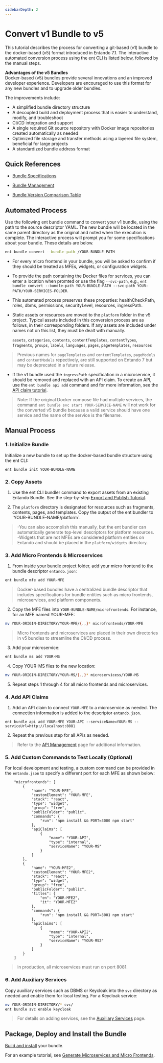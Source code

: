 ```yaml
---
sidebarDepth: 2
---
```


# Convert v1 Bundle to v5  

This tutorial describes the process for converting a git-based (v1) bundle to the docker-based (v5) format introduced in Entando 7.1. The interactive automated conversion process using the ent CLI is listed below, followed by the manual steps.

**Advantages of the v5 Bundles**  
Docker-based (v5) bundles provide several innovations and an improved developer experience. Developers are encouraged to use this format for any new bundles and to upgrade older bundles.

The improvements include:
* A simplified bundle directory structure
* A decoupled build and deployment process that is easier to understand, modify, and troubleshoot
* CI/CD integration and support 
* A single required Git source repository with Docker image repositories created automatically as needed
* Optimized file storage and transfer methods using a layered file system, beneficial for large projects
* A standardized bundle address format

## Quick References
* [Bundle Specifications](../curate/bundle-details.md)

* [Bundle Management](../getting-started/ent-bundle.md)

* [Bundle Version Comparison Table](./bundle-comparison.md)

## Automated Process

Use the following ent bundle command to convert your v1 bundle, using the path to the source descriptor YAML. The new bundle will be located in the same parent directory as the original and noted when the execution is complete. The interactive process will prompt you for some specifications about your bundle. These details are below. 

``` bash 
ent bundle convert --bundle-path /YOUR-BUNDLE-PATH
```

* For every micro frontend in your bundle, you will be asked to confirm if they should be treated as MFEs, widgets, or configuration widgets. 

* To provide the path containing the Docker files for services, you can enter a location when promted or use the flag `--svc-path`, e.g.,  `ent bundle convert --bundle-path YOUR-BUNDLE-PATH --svc-path YOUR-PATH/YOUR-SERVICES-FOLDER`.

* This automated process preserves these properties: healthCheckPath, roles, dbms, permissions, securityLevel, resources, ingressPath.

* Static assets or resources are moved to the `platform` folder in the v5 project. Typical assets included in this conversion process are as follows, in their corresponding folders. If any assets are included under names not on this list, they must be dealt with manually. 

  `assets`, 
`categories`,
`contents`,
`contentTemplates`,
`contentTypes`,
`fragments`,
`groups`,
`labels`,
`languages`,
`pages`,
`pageTemplates`,
`resources`

>Previous names for `pageTemplates` and `contentTemplates`, `pageModels` and `contentModels` repectively, are still supported on Entando 7 but may be deprecated in a future release. 

* If the v1 bundle used the `ingressPath` specification in a microservice, it should be removed and replaced with an API claim. To create an API, use the `ent bundle api add` command and for more information, see the [API claim tutorial](../../tutorials/create/ms/add-api-claim.md).

>Note: If the original Docker compose file had multiple services, the command `ent bundle svc start YOUR-SERVICE-NAME` will not work for the converted v5 bundle because a valid service should have one service and the name of the service is the filename.

## Manual Process

### 1. Initialize Bundle 

Initialize a new bundle to set up the docker-based bundle structure using the ent CLI:

``` 
ent bundle init YOUR-BUNDLE-NAME
```
### 2. Copy Assets
1. Use the ent CLI bundler command to export assets from an existing Entando Bundle. See the step-by-step [Export and Publish Tutorial](../../tutorials/create/pb/export-bundle-from-application.md). 

2. The `platform` directory is designated for resources such as fragments, contents, pages, and templates. Copy the output of the ent bundler to 'YOUR-BUNDLE-NAME/platform`. 
      
>-You can also accomplish this manually, but the ent bundler can automatically generate top-level descriptors for platform resources.  
-Widgets that are not MFEs are considered platform entities on Entando and should be placed in the `platform/widgets` directory.

### 3. Add Micro Frontends & Microservices
 
1. From inside your bundle project folder, add your micro frontend to the bundle descriptor `entando.json`:
``` sh
ent bundle mfe add YOUR-MFE
```
>Docker-based bundles have a centralized bundle descriptor that includes specifications for bundle entities such as micro frontends, microservices, and platform components. 

2. Copy the MFE files into `YOUR-BUNDLE-NAME/microfrontends`. For instance, for an MFE named YOUR-MFE: 

``` sh
mv YOUR-ORIGIN-DIRECTORY/YOUR-MFE/{.,}* microfrontends/YOUR-MFE
```
>Micro frontends and microservices are placed in their own directories in v5 bundles to streamline the CI/CD process.

3. Add your microservice:
``` sh
ent bundle ms add YOUR-MS
```
4. Copy YOUR-MS files to the new location:
``` sh
mv YOUR-ORIGIN-DIRECTORY/YOUR-MS/{.,}* microservicess/YOUR-MS
```
5. Repeat steps 1 through 4 for all micro frontends and microservices.

### 4. Add API Claims
1. Add an API claim to connect `YOUR-MFE` to a microservice as needed. The connection information is added to the descriptor `entando.json`.
```shell
ent bundle api add YOUR-MFE YOUR-API --serviceName=YOUR-MS --serviceUrl=http://localhost:8081
```

2. Repeat the previous step for all APIs as needed.

>Refer to the [API Management](../getting-started/ent-api.md) page for additional information.

### 5. Add Custom Commands to Test Locally (Optional)

For local development and testing, a custom command can be provided in the `entando.json` to specify a different port for each MFE as shown below: 
``` 
    "microfrontends": [
        {
            "name": "YOUR-MFE",
            "customElement": "YOUR-MFE",
            "stack": "react",
            "type": "widget",
            "group": "free",
            "publicFolder": "public",
            "commands": {
                "run": "npm install && PORT=3000 npm start"
            },
            "apiClaims": [
                {
                    "name": "YOUR-API",
                    "type": "internal",
                    "serviceName": "YOUR-MS"
                }
            ]
        },
        {
            "name": "YOUR-MFE2",
            "customElement": "YOUR-MFE2",
            "stack": "react",
            "type": "widget",
            "group": "free",
            "publicFolder": "public",
            "titles": {
                "en": "YOUR-MFE2",
                "it": "YOUR-MFE2"
            },
            "commands": {
                "run": "npm install && PORT=3001 npm start"
            },
            "apiClaims": [
                {
                    "name": "YOUR-API2",
                    "type": "internal",
                    "serviceName": "YOUR-MS2"
                }
            ]
        }
    ]
```
>In production, all microservices must run on port 8081.

### 6. Add Auxiliary Services
Copy auxiliary services such as DBMS or Keycloak into the `svc` directory as needed and enable them for local testing. For a Keycloak service:
``` sh
mv YOUR-ORIGIN-DIRECTORY/* svc/
ent bundle svc enable keycloak
```
>For details on adding services, see the [Auxiliary Services](../getting-started/ent-svc.md) page.

## Package, Deploy and Install the Bundle
[Build and install](../../tutorials/create/pb/publish-project-bundle.md) your bundle.
   <EntandoInstallBundle/>

For an example tutorial, see [Generate Microservices and Micro Frontends](../../tutorials/create/ms/generate-microservices-and-micro-frontends.md#configure-the-components).


